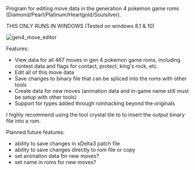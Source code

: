 
Program for editing move data in the generation 4 pokemon game roms (Diamond/Pearl/Platinum/Heartgold/Soulsilver).


THIS ONLY RUNS IN WINDOWS (Tested on windows 8.1 & 10)

![gen4_move_editor](https://user-images.githubusercontent.com/73315709/174531970-71e30ccf-e997-44ba-948c-b1e0fad5af07.PNG)

Features:
* View data for all 467 moves in gen 4 pokemon game roms, including contest data and flags for contact, protect, king's rock, etc.
* Edit all of this move data
* Save changes to binary file that can be spliced into the roms with other tools
* Create data for new moves (animation data and in-game name still must be setup with other tools)
* Support for types added through romhacking beyond the originals


I highly recommend using the tool crystal tile to to insert the output binary file into a rom.


Planned future features:
* ability to save changes in xDelta3 patch file
* ability to save changes directly to rom file or copy
* set animation data for new moves?
* set name in roms for new moves?

